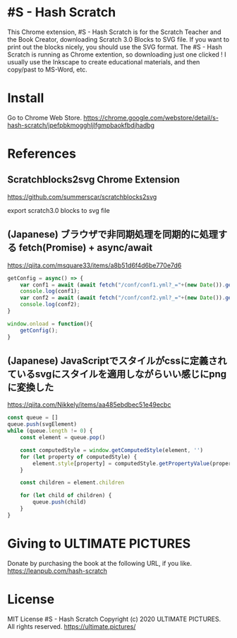 # #S - Hash Scratch

This Chrome extension, #S - Hash Scratch is for the Scratch Teacher and the Book Creator, downloading Scratch 3.0 Blocks to SVG file.
If you want to print out the blocks nicely, you should use the SVG format.
The #S - Hash Scratch is running as Chrome extention, so downloading just one clicked !
I usually use the Inkscape to create educational materials, and then copy/past to MS-Word, etc.

# Install

Go to Chrome Web Store.
https://chrome.google.com/webstore/detail/s-hash-scratch/jpefpbkmogghljlfgmpbaokfbdjhadbg

# References

## Scratchblocks2svg Chrome Extension
https://github.com/summerscar/scratchblocks2svg

export scratch3.0 blocks to svg file

## (Japanese) ブラウザで非同期処理を同期的に処理する fetch(Promise) + async/await
https://qiita.com/msquare33/items/a8b51d6f4d6be770e7d6

```fetch.js
getConfig = async() => {
    var conf1 = await (await fetch("/conf/conf1.yml?_="+(new Date()).getDate())).text();
    console.log(conf1);
    var conf2 = await (await fetch("/conf/conf2.yml?_="+(new Date()).getDate())).text();
    console.log(conf2);
}

window.onload = function(){
    getConfig();
}
```

## (Japanese) JavaScriptでスタイルがcssに定義されているsvgにスタイルを適用しながらいい感じにpngに変換した
https://qiita.com/Nikkely/items/aa485ebdbec51e49ecbc

``` getComputedStyle.js
const queue = []
queue.push(svgElement)
while (queue.length != 0) {
    const element = queue.pop()

    const computedStyle = window.getComputedStyle(element, '')
    for (let property of computedStyle) {
        element.style[property] = computedStyle.getPropertyValue(property)
    }

    const children = element.children

    for (let child of children) {
        queue.push(child)
    }
}
```

# Giving to ULTIMATE PICTURES
Donate by purchasing the book at the following URL, if you like.
https://leanpub.com/hash-scratch

# License
MIT License
#S - Hash Scratch
Copyright (c) 2020 ULTIMATE PICTURES. All rights reserved.
https://ultimate.pictures/